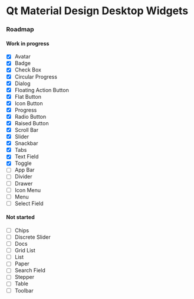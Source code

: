 # Qt Material Design Desktop Widgets

### Roadmap

#### Work in progress

- [x] Avatar
- [x] Badge
- [x] Check Box
- [x] Circular Progress
- [x] Dialog
- [x] Floating Action Button
- [x] Flat Button
- [x] Icon Button
- [x] Progress
- [x] Radio Button
- [x] Raised Button
- [x] Scroll Bar
- [x] Slider
- [x] Snackbar
- [x] Tabs
- [x] Text Field
- [x] Toggle
- [ ] App Bar
- [ ] Divider
- [ ] Drawer
- [ ] Icon Menu
- [ ] Menu
- [ ] Select Field

#### Not started

- [ ] Chips
- [ ] Discrete Slider
- [ ] Docs
- [ ] Grid List
- [ ] List
- [ ] Paper
- [ ] Search Field
- [ ] Stepper
- [ ] Table
- [ ] Toolbar
